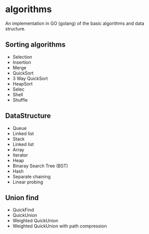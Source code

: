 # algorithms

An implementation in GO (golang) of the basic algorithms and data structure.

## Sorting algorithms
- Selection
- Insertion
- Merge
- QuickSort
- 3 Way QuickSort
- HeapSort
- Selec
- Shell
- Shuffle  

## DataStructure
- Queue
 - Linked list
- Stack
 - Linked list
 - Array
- Iterator
- Heap
- Binaray Search Tree (BST)
- Hash
 - Separate chaining
 - Linear probing
 

## Union find
- QuickFind
- QuickUnion
- Weighted QuickUnion
- Weighted QuickUnion with path compression
